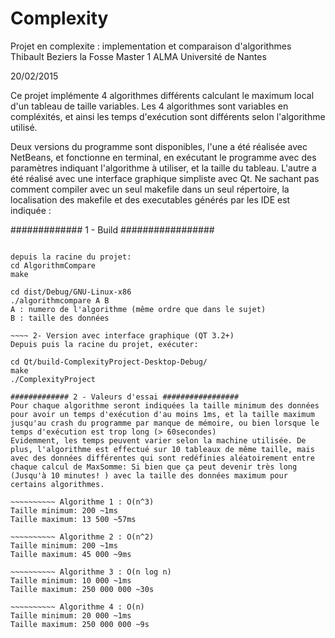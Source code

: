 # Complexity
Projet en complexite : implementation et comparaison d'algorithmes
Thibault Beziers la Fosse
Master 1 ALMA 
Université de Nantes

20/02/2015

Ce projet implémente 4 algorithmes différents calculant le maximum local d'un tableau de taille variables.
Les 4 algorithmes sont variables en compléxités, et ainsi les temps d'exécution sont différents selon l'algorithme utilisé.

Deux versions du programme sont disponibles, l'une a été réalisée avec NetBeans, et fonctionne en terminal, en exécutant le programme avec des paramètres indiquant l'algorithme à utiliser, et la taille du tableau.
L'autre a été réalisé avec une interface graphique simpliste avec Qt.
Ne sachant pas comment compiler avec un seul makefile dans un seul répertoire, la localisation des makefile et des executables générés par les IDE est indiquée :

############# 1 - Build #################

~~~~ 1- Version en Terminal

depuis la racine du projet:
cd AlgorithmCompare
make

cd dist/Debug/GNU-Linux-x86
./algorithmcompare A B
A : numero de l'algorithme (même ordre que dans le sujet)
B : taille des données

~~~~ 2- Version avec interface graphique (QT 3.2+)
Depuis puis la racine du projet, exécuter:

cd Qt/build-ComplexityProject-Desktop-Debug/
make
./ComplexityProject

############# 2 - Valeurs d'essai #################
Pour chaque algorithme seront indiquées la taille minimum des données pour avoir un temps d'exécution d'au moins 1ms, et la taille maximum jusqu'au crash du programme par manque de mémoire, ou bien lorsque le temps d'exécution est trop long (> 60secondes)
Evidemment, les temps peuvent varier selon la machine utilisée. De plus, l'algorithme est effectué sur 10 tableaux de même taille, mais avec des données différentes qui sont redéfinies aléatoirement entre chaque calcul de MaxSomme: Si bien que ça peut devenir très long (Jusqu'à 10 minutes! ) avec la taille des données maximum pour certains algorithmes.

~~~~~~~~~~ Algorithme 1 : O(n^3)
Taille minimum: 200 ~1ms
Taille maximum: 13 500 ~57ms

~~~~~~~~~~ Algorithme 2 : O(n^2)
Taille minimum: 200 ~1ms
Taille maximum: 45 000 ~9ms

~~~~~~~~~~ Algorithme 3 : O(n log n)
Taille minimum: 10 000 ~1ms
Taille maximum: 250 000 000 ~30s

~~~~~~~~~~ Algorithme 4 : O(n)
Taille minimum: 20 000 ~1ms
Taille maximum: 250 000 000 ~9s




